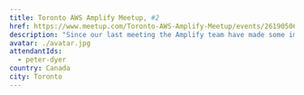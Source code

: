 ```yaml
---
title: Toronto AWS Amplify Meetup, #2
href: https://www.meetup.com/Toronto-AWS-Amplify-Meetup/events/261905060/
description: "Since our last meeting the Amplify team have made some important enhancements. We will recap the most significant updates and discuss why you might care."
avatar: ./avatar.jpg
attendantIds:
  - peter-dyer
country: Canada
city: Toronto
---
```

